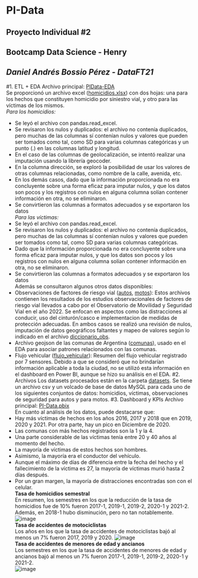 # PI-Data
## Proyecto Individual #2
## Bootcamp Data Science - Henry
## *Daniel Andrés Bossio Pérez - DataFT21*
#1. ETL + EDA
Archivo principal: [PIData-EDA](PIData-EDA.ipynb)<br>
Se proporcionó un archivo excel ([homicidios.xlsx](datasets_origen/homicidios.xlsx)) con dos hojas: una para los hechos que constituyen homicidio por siniestro vial, y otro para las víctimas de los mismos.<br>
*Para los homicidios:*
- Se leyó el archivo con pandas.read_excel.
- Se revisaron los nulos y duplicados: el archivo no contenía duplicados, pero muchas de las columnas sí contenían nulos y valores que pueden ser tomados como tal, como SD para varias columnas categóricas y un punto (.) en las columnas latitud y longitud.
- En el caso de las columnas de geolocalización, se intentó realizar una imputación usando la librería geocoder.
- En la columna dirección, se exploró la posibilidad de usar los valores de otras columnas relacionadas, como nombre de la calle, avenida, etc.
- En los demás casos, dado que la información proporcionada no era concluyente sobre una forma eficaz para imputar nulos, y que los datos son pocos y los registros con nulos en alguna columna solían contener información en otra, no se eliminaron.
- Se convirtieron las columnas a formatos adecuados y se exportaron los datos<br>
*Para las víctimas:*
- Se leyó el archivo con pandas.read_excel.
- Se revisaron los nulos y duplicados: el archivo no contenía duplicados, pero muchas de las columnas sí contenían nulos y valores que pueden ser tomados como tal, como SD para varias columnas categóricas.
- Dado que la información proporcionada no era concluyente sobre una forma eficaz para imputar nulos, y que los datos son pocos y los registros con nulos en alguna columna solían contener información en otra, no se eliminaron.
- Se convirtieron las columnas a formatos adecuados y se exportaron los datos<br>
Además se consultaron algunos otros datos disponibles:
- Observaciones de factores de riesgo vial ([autos](datasets_origen/base_obs_autos_2022.xlsx), [motos](base_obs_motos_2022.xlsx)): Estos archivos contienen los resultados de los estudios observacionales de factores de riesgo vial llevados a cabo por el Observatorio de Movilidad y Seguridad Vial en el año 2022. Se enfocan en aspectos como las distracciones al conducir, uso del cinturón/casco e implementacion de medidas de protección adecuadas. En ambos casos se realizó una revisión de nulos, imputación de datos geográficos faltantes y mapeo de valores según lo indicado en el archivo [diccionario_obs](datasets_origen/diccionario_obs_2022.xlsx).
- Archivo geojson de las comunas de Argentina ([comunas](datasets_origen/comunas.geojson)), usado en el EDA para asociar patrones relacionados con las comunas.
- Flujo vehicular ([flujo_vehicular](datasets_origen/dataset_flujo_vehicular.xlsx)): Resumen del flujo vehicular registrado por 7 sensores. Debido a que se consideró que no brindarían información aplicable a toda la ciudad, no se utilizó esta información en el dashboard en Power BI, aunque se hizo su análisis en el EDA.
#2. Archivos
Los datasets procesados están en la carpeta [datasets](datasets). Se tiene un archivo csv y un volcado de base de datos MySQL para cada uno de los siguientes conjuntos de datos: homicidios, víctimas, observaciones de seguridad para autos y para motos.
#3. Dashboard y KPIs
Archivo principal: [PI-Data.pbix](PI-Data.pbix)
<br>En cuanto al análisis de los datos, puede destacarse que:
- Hay más víctimas de hechos en los años 2016, 2017 y 2018 que en 2019, 2020 y 2021. Por otra parte, hay un pico en Diciembre de 2020.
- Las comunas con más hechos registrados son la 1 y la 4.
- Una parte considerable de las víctimas tenía entre 20 y 40 años al momento del hecho.
- La mayoría de víctimas de estos hechos son hombres.
- Asimismo, la mayoría era el conductor del vehículo.
- Aunque el máximo de días de diferencia entre la fecha del hecho y el fallecimiento de la víctima es 27, la mayoría de víctimas murió hasta 2 días después.
- Por un gran margen, la mayoría de distracciones encontradas son con el celular.<br>
**Tasa de homicidios semestral**
<br>En resumen, los semestres en los que la reducción de la tasa de homicidios fue de 10% fueron 2017-1, 2019-1, 2019-2, 2020-1 y 2021-2. Además, en 2018-1 hubo disminución, pero no tan notablemente.
![image](https://github.com/DanielBossio/PI-Data/assets/51429745/7193f0a6-2787-4650-9684-ef60bae157e9)<br>
**Tasa de accidentes de motociclistas**
<br>Los años en los que la tasa de accidentes de motociclistas bajó al menos un 7% fueron 2017, 2019 y 2020.
![image](https://github.com/DanielBossio/PI-Data/assets/51429745/792152db-ebaf-4d6e-838b-e0ab8cc8f6ee)<br>
**Tasa de accidentes de menores de edad y ancianos**
<br>Los semestres en los que la tasa de accidentes de menores de edad y ancianos bajó al menos un 7% fueron 2017-1, 2019-1, 2019-2, 2020-1 y 2021-2.<br>
![image](https://github.com/DanielBossio/PI-Data/assets/51429745/8af27e41-27c1-4b04-8b23-9d87f7890dac)
